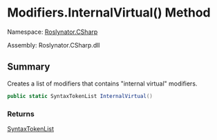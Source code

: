 # Modifiers\.InternalVirtual\(\) Method

Namespace: [Roslynator.CSharp](../../README.md)

Assembly: Roslynator\.CSharp\.dll

## Summary

Creates a list of modifiers that contains "internal virtual" modifiers\.

```csharp
public static SyntaxTokenList InternalVirtual()
```

### Returns

[SyntaxTokenList](https://docs.microsoft.com/en-us/dotnet/api/microsoft.codeanalysis.syntaxtokenlist)


